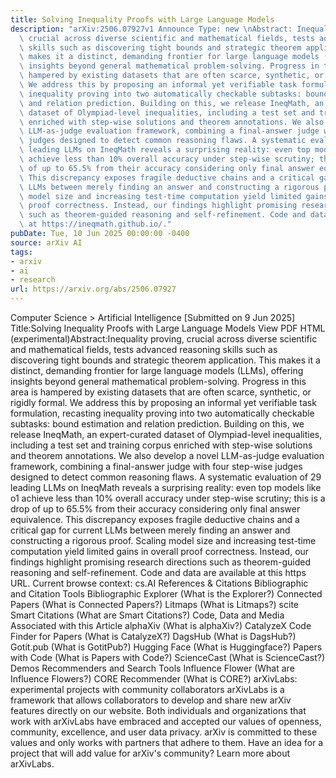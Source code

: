 ```yaml
---
title: Solving Inequality Proofs with Large Language Models
description: "arXiv:2506.07927v1 Announce Type: new \nAbstract: Inequality proving,\
  \ crucial across diverse scientific and mathematical fields, tests advanced reasoning\
  \ skills such as discovering tight bounds and strategic theorem application. This\
  \ makes it a distinct, demanding frontier for large language models (LLMs), offering\
  \ insights beyond general mathematical problem-solving. Progress in this area is\
  \ hampered by existing datasets that are often scarce, synthetic, or rigidly formal.\
  \ We address this by proposing an informal yet verifiable task formulation, recasting\
  \ inequality proving into two automatically checkable subtasks: bound estimation\
  \ and relation prediction. Building on this, we release IneqMath, an expert-curated\
  \ dataset of Olympiad-level inequalities, including a test set and training corpus\
  \ enriched with step-wise solutions and theorem annotations. We also develop a novel\
  \ LLM-as-judge evaluation framework, combining a final-answer judge with four step-wise\
  \ judges designed to detect common reasoning flaws. A systematic evaluation of 29\
  \ leading LLMs on IneqMath reveals a surprising reality: even top models like o1\
  \ achieve less than 10% overall accuracy under step-wise scrutiny; this is a drop\
  \ of up to 65.5% from their accuracy considering only final answer equivalence.\
  \ This discrepancy exposes fragile deductive chains and a critical gap for current\
  \ LLMs between merely finding an answer and constructing a rigorous proof. Scaling\
  \ model size and increasing test-time computation yield limited gains in overall\
  \ proof correctness. Instead, our findings highlight promising research directions\
  \ such as theorem-guided reasoning and self-refinement. Code and data are available\
  \ at https://ineqmath.github.io/."
pubDate: Tue, 10 Jun 2025 00:00:00 -0400
source: arXiv AI
tags:
- arxiv
- ai
- research
url: https://arxiv.org/abs/2506.07927
---
```


Computer Science > Artificial Intelligence
[Submitted on 9 Jun 2025]
Title:Solving Inequality Proofs with Large Language Models
View PDF HTML (experimental)Abstract:Inequality proving, crucial across diverse scientific and mathematical fields, tests advanced reasoning skills such as discovering tight bounds and strategic theorem application. This makes it a distinct, demanding frontier for large language models (LLMs), offering insights beyond general mathematical problem-solving. Progress in this area is hampered by existing datasets that are often scarce, synthetic, or rigidly formal. We address this by proposing an informal yet verifiable task formulation, recasting inequality proving into two automatically checkable subtasks: bound estimation and relation prediction. Building on this, we release IneqMath, an expert-curated dataset of Olympiad-level inequalities, including a test set and training corpus enriched with step-wise solutions and theorem annotations. We also develop a novel LLM-as-judge evaluation framework, combining a final-answer judge with four step-wise judges designed to detect common reasoning flaws. A systematic evaluation of 29 leading LLMs on IneqMath reveals a surprising reality: even top models like o1 achieve less than 10% overall accuracy under step-wise scrutiny; this is a drop of up to 65.5% from their accuracy considering only final answer equivalence. This discrepancy exposes fragile deductive chains and a critical gap for current LLMs between merely finding an answer and constructing a rigorous proof. Scaling model size and increasing test-time computation yield limited gains in overall proof correctness. Instead, our findings highlight promising research directions such as theorem-guided reasoning and self-refinement. Code and data are available at this https URL.
Current browse context:
cs.AI
References & Citations
Bibliographic and Citation Tools
Bibliographic Explorer (What is the Explorer?)
Connected Papers (What is Connected Papers?)
Litmaps (What is Litmaps?)
scite Smart Citations (What are Smart Citations?)
Code, Data and Media Associated with this Article
alphaXiv (What is alphaXiv?)
CatalyzeX Code Finder for Papers (What is CatalyzeX?)
DagsHub (What is DagsHub?)
Gotit.pub (What is GotitPub?)
Hugging Face (What is Huggingface?)
Papers with Code (What is Papers with Code?)
ScienceCast (What is ScienceCast?)
Demos
Recommenders and Search Tools
Influence Flower (What are Influence Flowers?)
CORE Recommender (What is CORE?)
arXivLabs: experimental projects with community collaborators
arXivLabs is a framework that allows collaborators to develop and share new arXiv features directly on our website.
Both individuals and organizations that work with arXivLabs have embraced and accepted our values of openness, community, excellence, and user data privacy. arXiv is committed to these values and only works with partners that adhere to them.
Have an idea for a project that will add value for arXiv's community? Learn more about arXivLabs.